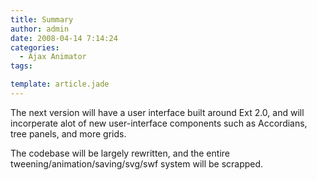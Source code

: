 ```yaml
---
title: Summary
author: admin
date: 2008-04-14 7:14:24
categories:
  - Ajax Animator
tags: 

template: article.jade
---
```


The next version will have a user interface built around Ext 2.0, and will incorperate alot of new user-interface components such as Accordians, tree panels, and more grids.

The codebase will be largely rewritten, and the entire tweening/animation/saving/svg/swf system will be scrapped.

